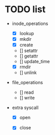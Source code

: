 # TODO list
- inode_operations
    - [x] lookup
    - [x] mkdir
    - [x] create
    - [] setattr
    - [] getattr
    - [] update_time
    - [x] rmdir
    - [] unlink

- file_operations    
    - [] read
    - [] write

- extra syscall
    - [x] open
    - [x] close
    
